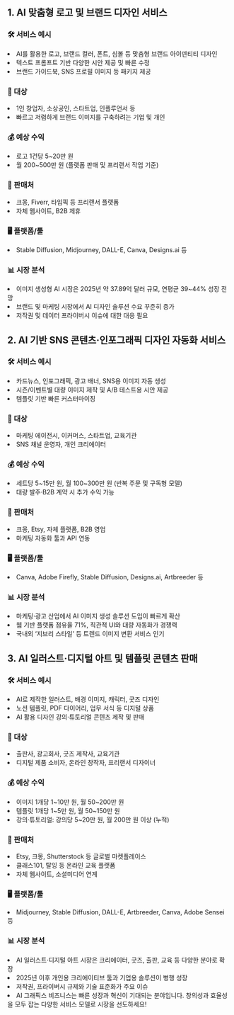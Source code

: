 <h2>1. AI 맞춤형 로고 및 브랜드 디자인 서비스</h2>

<h3>🛠️ 서비스 예시</h3>

<li>AI를 활용한 로고, 브랜드 컬러, 폰트, 심볼 등 맞춤형 브랜드 아이덴티티 디자인</li>

<li>텍스트 프롬프트 기반 다양한 시안 제공 및 빠른 수정</li>

<li>브랜드 가이드북, SNS 프로필 이미지 등 패키지 제공</li>

<h3>👥 대상</h3>
<li>1인 창업자, 소상공인, 스타트업, 인플루언서 등</li>

<li>빠르고 저렴하게 브랜드 이미지를 구축하려는 기업 및 개인</li>

<h3>💰 예상 수익</h3>
<li>로고 1건당 5~20만 원</li>

<li>월 200~500만 원 (플랫폼 판매 및 프리랜서 작업 기준)</li>

<h3>🛒 판매처</h3>
<li>크몽, Fiverr, 타임픽 등 프리랜서 플랫폼</li>

<li>자체 웹사이트, B2B 제휴</li>

<h3>🖥️ 플랫폼/툴</h3>
<li>Stable Diffusion, Midjourney, DALL-E, Canva, Designs.ai 등</li>

<h3>📊 시장 분석</h3>
<li>이미지 생성형 AI 시장은 2025년 약 37.89억 달러 규모, 연평균 39~44% 성장 전망</li>

<li>브랜드 및 마케팅 시장에서 AI 디자인 솔루션 수요 꾸준히 증가</li>

<li>저작권 및 데이터 프라이버시 이슈에 대한 대응 필요</li>

<h2>2. AI 기반 SNS 콘텐츠·인포그래픽 디자인 자동화 서비스</h2>
<h3>🛠️ 서비스 예시</h3>
<li>카드뉴스, 인포그래픽, 광고 배너, SNS용 이미지 자동 생성</li>

<li>시즌/이벤트별 대량 이미지 제작 및 A/B 테스트용 시안 제공</li>

<li>템플릿 기반 빠른 커스터마이징</li>

<h3>👥 대상</h3>
<li>마케팅 에이전시, 이커머스, 스타트업, 교육기관</li>

<li>SNS 채널 운영자, 개인 크리에이터</li>

<h3>💰 예상 수익</h3>
<li>세트당 5~15만 원, 월 100~300만 원 (반복 주문 및 구독형 모델)</li>

<li>대량 발주·B2B 계약 시 추가 수익 가능</li>

<h3>🛒 판매처</h3>
<li>크몽, Etsy, 자체 플랫폼, B2B 영업</li>

<li>마케팅 자동화 툴과 API 연동</li>

<h3>🖥️ 플랫폼/툴</h3>
<li>Canva, Adobe Firefly, Stable Diffusion, Designs.ai, Artbreeder 등</li>

<h3>📊 시장 분석</h3>
<li>마케팅·광고 산업에서 AI 이미지 생성 솔루션 도입이 빠르게 확산</li>

<li>웹 기반 플랫폼 점유율 71%, 직관적 UI와 대량 자동화가 경쟁력</li>

<li>국내외 ‘지브리 스타일’ 등 트렌드 이미지 변환 서비스 인기</li>

<h2>3. AI 일러스트·디지털 아트 및 템플릿 콘텐츠 판매</h2>
<h3>🛠️ 서비스 예시</h3>
<li>AI로 제작한 일러스트, 배경 이미지, 캐릭터, 굿즈 디자인</li>

<li>노션 템플릿, PDF 다이어리, 업무 서식 등 디지털 상품</li>

<li>AI 활용 디자인 강의·튜토리얼 콘텐츠 제작 및 판매</li>

<h3>👥 대상</h3>
<li>출판사, 광고회사, 굿즈 제작사, 교육기관</li>

<li>디지털 제품 소비자, 온라인 창작자, 프리랜서 디자이너</li>

<h3>💰 예상 수익</h3>
<li>이미지 1개당 1~10만 원, 월 50~200만 원</li>

<li>템플릿 1개당 1~5만 원, 월 50~150만 원</li>

<li>강의·튜토리얼: 강의당 5~20만 원, 월 200만 원 이상 (누적)</li>

<h3>🛒 판매처</h3>
<li>Etsy, 크몽, Shutterstock 등 글로벌 마켓플레이스</li>

<li>클래스101, 탈잉 등 온라인 교육 플랫폼</li>

<li>자체 웹사이트, 소셜미디어 연계</li>

<h3>🖥️ 플랫폼/툴</h3>
<li>Midjourney, Stable Diffusion, DALL-E, Artbreeder, Canva, Adobe Sensei 등</li>

<h3>📊 시장 분석</h3>
<li>AI 일러스트·디지털 아트 시장은 크리에이터, 굿즈, 출판, 교육 등 다양한 분야로 확장</li>

<li>2025년 이후 개인용 크리에이티브 툴과 기업용 솔루션이 병행 성장</li>

<li>저작권, 프라이버시 규제와 기술 표준화가 주요 이슈</li>

<li>AI 그래픽스 비즈니스는 빠른 성장과 혁신이 기대되는 분야입니다. 창의성과 효율성을 모두 잡는 다양한 서비스 모델로 시장을 선도하세요!</li>
